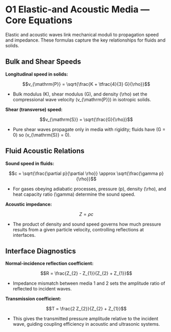 # O1 Elastic-and Acoustic Media — Core Equations

Elastic and acoustic waves link mechanical moduli to propagation speed and impedance. These formulas capture the key relationships for fluids and solids.

## Bulk and Shear Speeds
**Longitudinal speed in solids:**

$$v_{\mathrm{P}} = \sqrt{\frac{K + \tfrac{4}{3} G}{\rho}}$$

- Bulk modulus \(K\), shear modulus \(G\), and density \(\rho\) set the compressional wave velocity \(v_{\mathrm{P}}\) in isotropic solids.

**Shear (transverse) speed:**

$$v_{\mathrm{S}} = \sqrt{\frac{G}{\rho}}$$

- Pure shear waves propagate only in media with rigidity; fluids have \(G = 0\) so \(v_{\mathrm{S}} = 0\).

## Fluid Acoustic Relations
**Sound speed in fluids:**

$$c = \sqrt{\frac{\partial p}{\partial \rho}} \approx \sqrt{\frac{\gamma p}{\rho}}$$

- For gases obeying adiabatic processes, pressure \(p\), density \(\rho\), and heat capacity ratio \(\gamma\) determine the sound speed.

**Acoustic impedance:**

$$Z = \rho c$$

- The product of density and sound speed governs how much pressure results from a given particle velocity, controlling reflections at interfaces.

## Interface Diagnostics
**Normal-incidence reflection coefficient:**

$$R = \frac{Z_{2} - Z_{1}}{Z_{2} + Z_{1}}$$

- Impedance mismatch between media 1 and 2 sets the amplitude ratio of reflected to incident waves.

**Transmission coefficient:**

$$T = \frac{2 Z_{2}}{Z_{2} + Z_{1}}$$

- This gives the transmitted pressure amplitude relative to the incident wave, guiding coupling efficiency in acoustic and ultrasonic systems.
